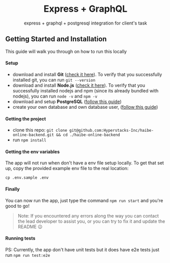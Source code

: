 <div align="center">
  <h1>Express + GraphQL</h1>

  <p>express + graphql + postgresql integration for client's task</p>
</div>

## Getting Started and Installation

This guide will walk you through on how to run this locally

#### Setup

- download and install **Git** ([check it here](https://git-scm.com/downloads)). To verify that you successfully installed git, you can run `git --version`
- download and install **Node.js** ([check it here](https://nodejs.org/en/download)). To verify that you successfully installed nodejs and npm (since its already bundled with nodejs), you can run `node -v` and `npm -v`
- download and setup **PostgreSQL** ([follow this guide](https://www.postgresqltutorial.com/install-postgresql/))
- create your own database and own database user, ([follow this guide](https://medium.com/coding-blocks/creating-user-database-and-adding-access-on-postgresql-8bfcd2f4a91e))

#### Getting the project

- clone this repo: `git clone git@github.com:Hyperstacks-Inc/haibe-online-backend.git && cd ./haibe-online-backend`
- run `npm install`

#### Getting the env variables

The app will not run when don't have a env file setup locally. To get that set up, copy the provided example env file to the real location:

```
cp .env.sample .env
```

#### Finally

You can now run the app, just type the command `npm run start` and you're good to go!

> Note: If you encountered any errors along the way you can contact the lead developer to assist you, or you can try to fix it and update the README :wink:

#### Running tests

PS: Currently, the app don't have unit tests but it does have e2e tests just run `npm run test:e2e`
